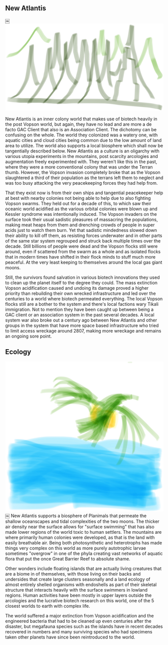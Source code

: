 ## New Atlantis
￼
![Green Seas City World](/Stellar_Abyss_Setting_Bible/Photo_Directory/NewAtlantis.JPG "Green Seas City World")

New Atlantis is an inner colony world that makes use of biotech heavily in the post Vopson world, but again, they have no lead and are more a de facto GAC Client that also is an Association Client.  The dichotomy can be confusing on the whole.  The world they colonized was a watery one, with aquatic cities and cloud cities being common due to the low amount of land area to utilize.  The world also supports a local biosphere which shall now be tangentially described below.  New Atlantis as a culture is an oligarchy with various utopia experiments in the mountains, post scarcity arcologies and augmentation freely experimented with.  They weren't like this in the past, where they were a more conventional colony that was under the Terran thumb.  However, the Vopson invasion completely broke that as the Vopson slaughtered a third of their population as the terrans left them to neglect and was too busy attacking the very peacekeeping forces they had help from.  

That they exist now is from their own ships and tangential peacekeeper help at best with nearby colonies not being able to help due to also fighting Vopson swarms.  They held out for a decade of this, to which saw their oceanic world acidified as the various orbital colonies were blown up and Kessler syndrome was intentionally induced.  The Vopson invaders on the surface took their usual sadistic pleasures of massacring the populations, making meat heaps from them and drenching crowds of people in super acids just to watch them burn.  Yet that sadistic mindedness slowed down their ability to kill off them, as resisting forces underwater and in other parts of the same star system regrouped and struck back multiple times over the decade.  Still billions of people were dead and the Vopson flocks still were around, even if scattered from the swarm as a whole and as isolated flocks that in modern times have shifted in their flock minds to stuff much more peaceful.  At the very least keeping to themselves around the local gas giant moons.  

Still, the survivors found salvation in various biotech innovations they used to clean up the planet itself to the degree they could.  The mass extinction Vopson acidification caused and undoing its damage proved a higher priority than rebuilding their own wrecked infrastructure and led over the centuries to a world where biotech permeated everything.  The local Vopson flocks still are a bother to the system and there's local factions wary Tikali immigration.  Not to mention they have been caught up between being a GAC client or an association system in the past several decades.  A local system war also broke out a century ago between New Atlantis and other groups in the system that have more space based infrastructure who tried to limit access wreckage around 2807, making more wreckage and remains an ongoing sore point.  

## Ecology

![Green Seas Ecology](/Stellar_Abyss_Setting_Bible/Photo_Directory/NewAtlantisEcology.JPG "Green Seas Ecology")
 ￼
New Atlantis supports a biosphere of Planimals that permeate the shallow oceanscapes and tidal complexities of the two moons.  The thicker air density near the surface allows for "surface swimming" that has also made lower regions of the world toxic to human settlers.  The mountains are where primarily human colonies were developed, as that is the land with easily breathable air.  Being both photosynthetic and heterotrophs has made things very complex on this world as more purely autotrophic larvae sometimes "overgrow" in one of the phyla creating vast networks of aquatic flora that put the once Great Barrier Reef to absolute shame.  

Other wonders include floating islands that are actually living creatures that are a biome in of themselves, with those living on their backs and undersides that create large clusters seasonally and a land ecology of almost entirely shelled organisms with endoshells as part of their skeletal structure that interacts heavily with the surface swimmers in lowland regions.  Human activities have been mostly in upper layers outside the arcologies and the lucrative biotech research on this world, one of the 5 closest worlds to earth with complex life.    

The world suffered a major extinction from Vopson acidification and the engineered bacteria that had to be cleaned up even centuries after the disaster, but megafauna species such as the islands have in recent decades recovered in numbers and many surviving species who had specimens taken other planets have since been reintroduced to the world.  
